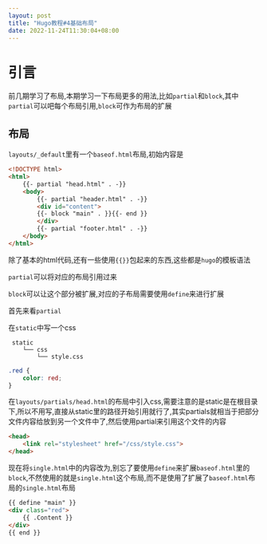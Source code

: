 ```yaml
---
layout: post
title: "Hugo教程#4基础布局"
date: 2022-11-24T11:30:04+08:00
---
```


# 引言

前几期学习了布局,本期学习一下布局更多的用法,比如`partial`和`block`,其中`partial`可以吧每个布局引用,`block`可作为布局的扩展

## 布局

`layouts/_default`里有一个`baseof.html`布局,初始内容是

```html
<!DOCTYPE html>
<html>
    {{- partial "head.html" . -}}
    <body>
        {{- partial "header.html" . -}}
        <div id="content">
        {{- block "main" . }}{{- end }}
        </div>
        {{- partial "footer.html" . -}}
    </body>
</html>
```

除了基本的html代码,还有一些使用`{{}}`包起来的东西,这些都是`hugo`的模板语法

`partial`可以将对应的布局引用过来

`block`可以让这个部分被扩展,对应的子布局需要使用`define`来进行扩展

首先来看`partial`

在`static`中写一个css

```
 static
    └── css
        └── style.css
```

```css
.red {
    color: red;
}
```

在`layouts/partials/head.html`的布局中引入css,需要注意的是static是在根目录下,所以不用写,直接从static里的路径开始引用就行了,其实partials就相当于把部分文件内容给放到另一个文件中了,然后使用partial来引用这个文件的内容

```html
<head>
    <link rel="stylesheet" href="/css/style.css">
</head>
```

现在将`single.html`中的内容改为,别忘了要使用`define`来扩展`baseof.html`里的`block`,不然使用的就是`single.html`这个布局,而不是使用了扩展了`baseof.html`布局的`single.html`布局

```html
{{ define "main" }}
<div class="red">
    {{ .Content }}
</div>
{{ end }}
```